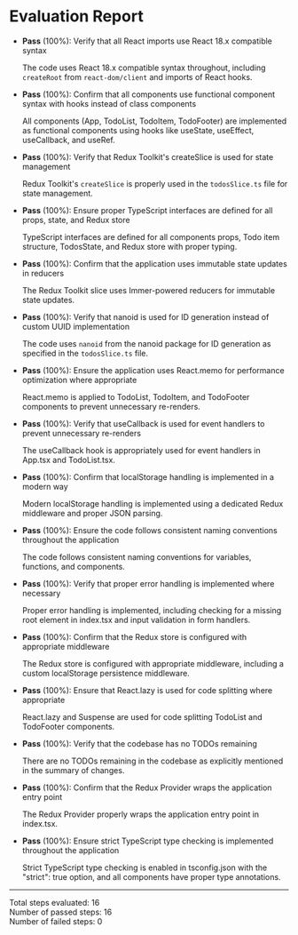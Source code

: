 # Evaluation Report

- **Pass** (100%): Verify that all React imports use React 18.x compatible syntax
  
  The code uses React 18.x compatible syntax throughout, including `createRoot` from `react-dom/client` and imports of React hooks.

- **Pass** (100%): Confirm that all components use functional component syntax with hooks instead of class components
  
  All components (App, TodoList, TodoItem, TodoFooter) are implemented as functional components using hooks like useState, useEffect, useCallback, and useRef.

- **Pass** (100%): Verify that Redux Toolkit's createSlice is used for state management
  
  Redux Toolkit's `createSlice` is properly used in the `todosSlice.ts` file for state management.

- **Pass** (100%): Ensure proper TypeScript interfaces are defined for all props, state, and Redux store
  
  TypeScript interfaces are defined for all components props, Todo item structure, TodosState, and Redux store with proper typing.

- **Pass** (100%): Confirm that the application uses immutable state updates in reducers
  
  The Redux Toolkit slice uses Immer-powered reducers for immutable state updates.

- **Pass** (100%): Verify that nanoid is used for ID generation instead of custom UUID implementation
  
  The code uses `nanoid` from the nanoid package for ID generation as specified in the `todosSlice.ts` file.

- **Pass** (100%): Ensure the application uses React.memo for performance optimization where appropriate
  
  React.memo is applied to TodoList, TodoItem, and TodoFooter components to prevent unnecessary re-renders.

- **Pass** (100%): Verify that useCallback is used for event handlers to prevent unnecessary re-renders
  
  The useCallback hook is appropriately used for event handlers in App.tsx and TodoList.tsx.

- **Pass** (100%): Confirm that localStorage handling is implemented in a modern way
  
  Modern localStorage handling is implemented using a dedicated Redux middleware and proper JSON parsing.

- **Pass** (100%): Ensure the code follows consistent naming conventions throughout the application
  
  The code follows consistent naming conventions for variables, functions, and components.

- **Pass** (100%): Verify that proper error handling is implemented where necessary
  
  Proper error handling is implemented, including checking for a missing root element in index.tsx and input validation in form handlers.

- **Pass** (100%): Confirm that the Redux store is configured with appropriate middleware
  
  The Redux store is configured with appropriate middleware, including a custom localStorage persistence middleware.

- **Pass** (100%): Ensure that React.lazy is used for code splitting where appropriate
  
  React.lazy and Suspense are used for code splitting TodoList and TodoFooter components.

- **Pass** (100%): Verify that the codebase has no TODOs remaining
  
  There are no TODOs remaining in the codebase as explicitly mentioned in the summary of changes.

- **Pass** (100%): Confirm that the Redux Provider wraps the application entry point
  
  The Redux Provider properly wraps the application entry point in index.tsx.

- **Pass** (100%): Ensure strict TypeScript type checking is implemented throughout the application
  
  Strict TypeScript type checking is enabled in tsconfig.json with the "strict": true option, and all components have proper type annotations.

---

Total steps evaluated: 16  
Number of passed steps: 16  
Number of failed steps: 0